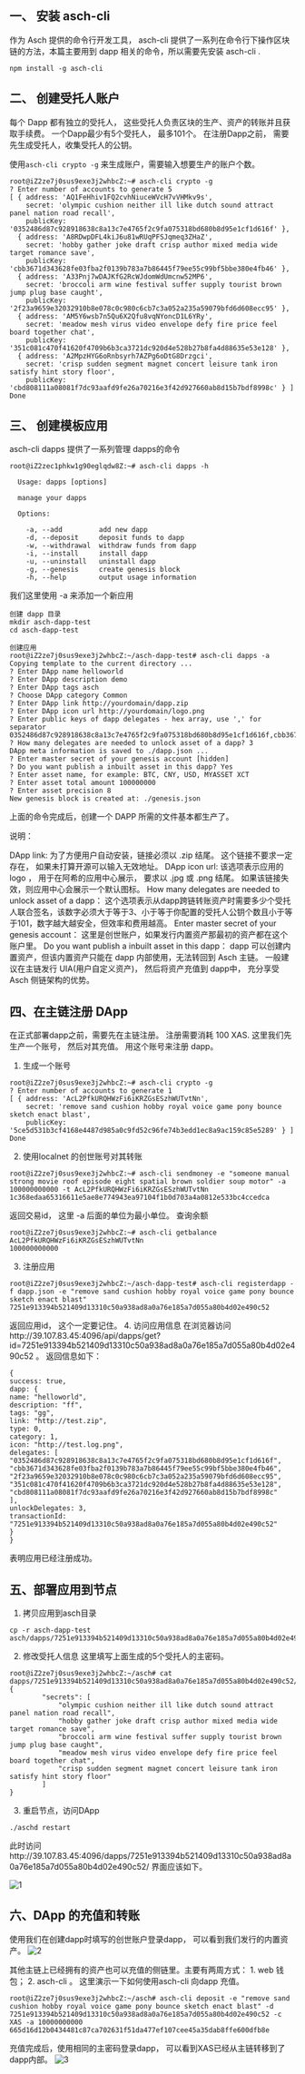 ## 一、 安装 asch-cli 

作为 Asch 提供的命令行开发工具， asch-cli 提供了一系列在命令行下操作区块链的方法，本篇主要用到 dapp 相关的命令，所以需要先安装 asch-cli . 

```
npm install -g asch-cli
```

## 二、 创建受托人账户

每个 Dapp 都有独立的受托人， 这些受托人负责区块的生产、资产的转账并且获取手续费。 一个Dapp最少有5个受托人， 最多101个。 在注册Dapp之前， 需要先生成受托人，收集受托人的公钥。 

使用`asch-cli crypto -g` 来生成账户，需要输入想要生产的账户个数。

```
root@iZ2ze7j0sus9exe3j2whbcZ:~# asch-cli crypto -g
? Enter number of accounts to generate 5
[ { address: 'AQ1FeHhiv1FQ2cvhNiuceWVcH7vVHMkv9s',
    secret: 'olympic cushion neither ill like dutch sound attract panel nation road recall',
    publicKey: '0352486d87c928918638c8a13c7e4765f2c9fa075318bd680b8d95e1cf1d616f' },
  { address: 'A8RDwpDFL4kiJ6u81wRUqPFSJqmeq3ZHaZ',
    secret: 'hobby gather joke draft crisp author mixed media wide target romance save',
    publicKey: 'cbb3671d343628fe03fba2f0139b783a7b86445f79ee55c99bf5bbe380e4fb46' },
  { address: 'A33Pnj7wDAJKfG2RcWJdomWdUmcnw52MP6',
    secret: 'broccoli arm wine festival suffer supply tourist brown jump plug base caught',
    publicKey: '2f23a9659e32032910b8e078c0c980c6cb7c3a052a235a59079bfd6d608ecc95' },
  { address: 'AM5Y6wsb7n5Qu6X2Qfu8vqNYoncD1L6YRy',
    secret: 'meadow mesh virus video envelope defy fire price feel board together chat',
    publicKey: '351c081c470f41620f4709b6b3ca3721dc920d4e528b27b8fa4d88635e53e128' },
  { address: 'A2MpzHYG6oRnbsyrh7AZPg6oDtG8Drzgci',
    secret: 'crisp sudden segment magnet concert leisure tank iron satisfy hint story floor',
    publicKey: 'cbd808111a08081f7dc93aafd9fe26a70216e3f42d927660ab8d15b7bdf8998c' } ]
Done
```

## 三、 创建模板应用

asch-cli dapps 提供了一系列管理 dapps的命令

```
root@iZ2zec1phkw1g90eglqdw8Z:~# asch-cli dapps -h

  Usage: dapps [options]

  manage your dapps

  Options:

    -a, --add         add new dapp
    -d, --deposit     deposit funds to dapp
    -w, --withdrawal  withdraw funds from dapp
    -i, --install     install dapp
    -u, --uninstall   uninstall dapp
    -g, --genesis     create genesis block
    -h, --help        output usage information
```

我们这里使用 -a 来添加一个新应用

```
创建 dapp 目录
mkdir asch-dapp-test
cd asch-dapp-test

创建应用
root@iZ2ze7j0sus9exe3j2whbcZ:~/asch-dapp-test# asch-cli dapps -a
Copying template to the current directory ...
? Enter DApp name helloworld
? Enter DApp description demo
? Enter DApp tags asch
? Choose DApp category Common
? Enter DApp link http://yourdomain/dapp.zip
? Enter DApp icon url http://yourdomain/logo.png
? Enter public keys of dapp delegates - hex array, use ',' for separator 0352486d87c928918638c8a13c7e4765f2c9fa075318bd680b8d95e1cf1d616f,cbb3671d343628fe03fba2f0139b783a7b86445f79ee55c99bf5bbe380e4fb46,2f23a9659e32032910b8e078c0c980c6cb7c3a052a235a59079bfd6d608ecc95,351c081c470f41620f4709b6b3ca3721dc920d4e528b27b8fa4d88635e53e128,cbd808111a08081f7dc93aafd9fe26a70216e3f42d927660ab8d15b7bdf8998c
? How many delegates are needed to unlock asset of a dapp? 3
DApp meta information is saved to ./dapp.json ...
? Enter master secret of your genesis account [hidden]
? Do you want publish a inbuilt asset in this dapp? Yes
? Enter asset name, for example: BTC, CNY, USD, MYASSET XCT
? Enter asset total amount 100000000
? Enter asset precision 8
New genesis block is created at: ./genesis.json
```
上面的命令完成后，创建一个 DAPP 所需的文件基本都生产了。

说明：

DApp link: 为了方便用户自动安装，链接必须以 .zip 结尾。 这个链接不要求一定存在， 如果未打算开源可以输入无效地址。
DApp icon url: 该选项表示应用的 logo ， 用于在阿希的应用中心展示， 要求以 .jpg 或 .png 结尾。 如果该链接失效，则应用中心会展示一个默认图标。
How many delegates are needed to unlock asset of a dapp： 这个选项表示从dapp跨链转账资产时需要多少个受托人联合签名，该数字必须大于等于3、小于等于你配置的受托人公钥个数且小于等于101，数字越大越安全，但效率和费用越高。
Enter master secret of your genesis account： 这里是创世账户，如果发行内置资产那最初的资产都在这个账户里。
Do you want publish a inbuilt asset in this dapp： dapp 可以创建内置资产，但该内置资产只能在 dapp 内部使用，无法转回到 Asch 主链。 一般建议在主链发行 UIA(用户自定义资产)， 然后将资产充值到 dapp中， 充分享受 Asch 侧链架构的优势。

## 四、在主链注册 DApp
在正式部署dapp之前，需要先在主链注册。 注册需要消耗 100 XAS. 这里我们先生产一个账号， 然后对其充值。 用这个账号来注册 dapp。 

1. 生成一个账号
```
root@iZ2ze7j0sus9exe3j2whbcZ:~# asch-cli crypto -g
? Enter number of accounts to generate 1
[ { address: 'AcL2PfkURQHWzFi6iKRZGsESzhWUTvtNn',
    secret: 'remove sand cushion hobby royal voice game pony bounce sketch enact blast',
    publicKey: '5ce5d531b3cf4168e4487d985a0c9fd52c96fe74b3edd1ec8a9ac159c85e5289' } ]
Done
```
2. 使用localnet  的创世账号对其转账
```
root@iZ2ze7j0sus9exe3j2whbcZ:~# asch-cli sendmoney -e "someone manual strong movie roof episode eight spatial brown soldier soup motor" -a 100000000000 -t AcL2PfkURQHWzFi6iKRZGsESzhWUTvtNn
1c368edaa65316611e5ae8e774943ea97104f1b0d703a4a0812e533bc4ccedca
```
返回交易id， 这里 -a 后面的单位为最小单位。 
查询余额
```
root@iZ2ze7j0sus9exe3j2whbcZ:~# asch-cli getbalance AcL2PfkURQHWzFi6iKRZGsESzhWUTvtNn
100000000000
```
3. 注册应用
```
root@iZ2ze7j0sus9exe3j2whbcZ:~/asch-dapp-test# asch-cli registerdapp -f dapp.json -e "remove sand cushion hobby royal voice game pony bounce sketch enact blast"
7251e913394b521409d13310c50a938ad8a0a76e185a7d055a80b4d02e490c52
```
返回应用id， 这个一定要记住。
4. 访问应用信息
在浏览器访问http://39.107.83.45:4096/api/dapps/get?id=7251e913394b521409d13310c50a938ad8a0a76e185a7d055a80b4d02e490c52 。 返回信息如下：

```
{
success: true,
dapp: {
name: "helloworld",
description: "ff",
tags: "gg",
link: "http://test.zip",
type: 0,
category: 1,
icon: "http://test.log.png",
delegates: [
"0352486d87c928918638c8a13c7e4765f2c9fa075318bd680b8d95e1cf1d616f",
"cbb3671d343628fe03fba2f0139b783a7b86445f79ee55c99bf5bbe380e4fb46",
"2f23a9659e32032910b8e078c0c980c6cb7c3a052a235a59079bfd6d608ecc95",
"351c081c470f41620f4709b6b3ca3721dc920d4e528b27b8fa4d88635e53e128",
"cbd808111a08081f7dc93aafd9fe26a70216e3f42d927660ab8d15b7bdf8998c"
],
unlockDelegates: 3,
transactionId: "7251e913394b521409d13310c50a938ad8a0a76e185a7d055a80b4d02e490c52"
}
}
```

表明应用已经注册成功。

## 五、部署应用到节点
1. 拷贝应用到asch目录
```
cp -r asch-dapp-test asch/dapps/7251e913394b521409d13310c50a938ad8a0a76e185a7d055a80b4d02e490c52
```
2. 修改受托人信息
这里填写上面生成的5个受托人的主密码。
```
root@iZ2ze7j0sus9exe3j2whbcZ:~/asch# cat dapps/7251e913394b521409d13310c50a938ad8a0a76e185a7d055a80b4d02e490c52/config.json
{
        "secrets": [
            "olympic cushion neither ill like dutch sound attract panel nation road recall",
            "hobby gather joke draft crisp author mixed media wide target romance save",
            "broccoli arm wine festival suffer supply tourist brown jump plug base caught",
            "meadow mesh virus video envelope defy fire price feel board together chat",
            "crisp sudden segment magnet concert leisure tank iron satisfy hint story floor"
        ]
}
```
3. 重启节点，访问DApp
```
./aschd restart
```
此时访问http://39.107.83.45:4096/dapps/7251e913394b521409d13310c50a938ad8a0a76e185a7d055a80b4d02e490c52/ 界面应该如下。

![1](http://asch-public.oss-cn-beijing.aliyuncs.com/markdown/_1516613173_27972.png)

## 六、DApp 的充值和转账
使用我们在创建dapp时填写的创世账户登录dapp， 可以看到我们发行的内置资产。
![2](http://asch-public.oss-cn-beijing.aliyuncs.com/markdown/_1516613208_26020.png)

其他主链上已经拥有的资产也可以充值的侧链里。主要有两周方式： 1. web 钱包； 2. asch-cli 。 这里演示一下如何使用asch-cli 向dapp 充值。
```
root@iZ2ze7j0sus9exe3j2whbcZ:~/asch# asch-cli deposit -e "remove sand cushion hobby royal voice game pony bounce sketch enact blast" -d 7251e913394b521409d13310c50a938ad8a0a76e185a7d055a80b4d02e490c52 -c XAS -a 10000000000
665d16d12b0434481c87ca702631f51da477ef107cee45a35dab8ffe600dfb8e
```
充值完成后，使用相同的主密码登录dapp， 可以看到XAS已经从主链转移到了dapp内部。
![3](http://asch-public.oss-cn-beijing.aliyuncs.com/markdown/_1516613959_17598.png)

